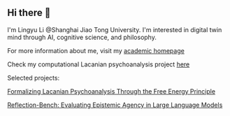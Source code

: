 ## Hi there 👋

I'm Lingyu Li @Shanghai Jiao Tong University. I'm interested in digital twin mind through AI, cognitive science, and philosophy.

For more information about me, visit my [academic homepage](https://lingyulipsy.github.io)

Check my computational Lacanian psychoanalysis project [here](https://github.com/digitaltwinmind)

Selected projects:

[Formalizing Lacanian Psychoanalysis Through the Free Energy Principle](https://github.com/DigitalTwinMind/ActiveInferenceLacan)

[Reflection-Bench: Evaluating Epistemic Agency in Large Language Models](https://github.com/AI45Lab/ReflectionBench)


